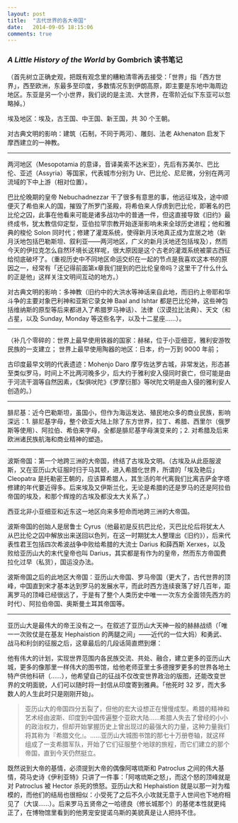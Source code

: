 ```yaml
---
layout: post
title:  "古代世界的各大帝国"
date:   2014-09-05 18:15:06
comments: true
---
```


### _A Little History of the World_ by Gombrich 读书笔记

（首先树立正确史观，把既有观念里的糟粕清零再去接受：「世界」指「西方世界」，西至欧洲，东最多至印度，多数情况东到伊朗高原，即主要是东地中海周边地区。东亚是另一个小世界，我们说的是主流、大世界，在零阶近似下东亚可以忽略掉。）

埃及地区：埃及，古王国、中王国、新王国，共 30 个王朝。

对古典文明的影响：建筑（石制，不同于两河）、雕刻、法老 Akhenaton 启发下摩西建立的一神教。

---

两河地区（Mesopotamia 的意译，音译美索不达米亚），先后有苏美尔、巴比伦、亚述（Assyria）等国家，代表城市分别为 Ur、巴比伦、尼尼微，分别在两河流域的下中上游（相对位置）。

巴比伦晚期的皇帝 Nebuchadnezzar 干了很多有意思的事，他远征埃及，途中顺便灭了希伯来人的国，摧毁了所罗门圣殿，将希伯来人俘虏到巴比伦，即著名的巴比伦之囚，此事在他看来可能是诸多战功中的普通一件，但这直接导致《旧约》最终成书，犹太教信仰定型，亚伯拉罕宗教开始逐渐影响未来全球历史进程；他和雅典的梭伦 Solon 同时代；修建了灌溉系统，使得新月沃地真正成为宜居之地（新月沃地包括巴勒斯坦、叙利亚——两河地区，广义的新月沃地还包括埃及），然而今天的伊拉克怎么自然环境长这样呢，很大原因是这个古老的灌溉系统被蒙古西征给彻底破坏了。（重视历史中不同地区命运交织在一起的节点是我喜欢这本书的原因之一，经常有「还记得前面第x章我们提到的巴比伦皇帝吗？这里干了什么什么的正是他」这样关注文明间互动的地方。）

对古典文明的影响：多神教（旧约中的大洪水等神话来自此地，而旧约上帝耶和华斗争的主要对象巴利神和亚斯它录女神 Baal and Ishtar 都是巴比伦神，这些神包括维纳斯的原型等后来都进入了希腊罗马神话）、法律（汉谟拉比法典）、天文（和占星，以及 Sunday, Monday 等这些名字，以及十二星座……）。

---

（补几个零碎的：世界上最早使用铁器的国家：赫梯，位于小亚细亚，雅利安游牧民族的一支建立；
世界上最早使用陶器的地区：日本，约一万到 9000 年前；

古印度最早文明的代表遗迹：Mohenjo Daro 摩亨佐达罗古城，非常发达，形态甚至类似罗马，时间上不比两河晚多少，后大约于雅利安入侵同时衰亡，但可能是由于河流干涸等自然因素，《梨俱吠陀》《罗摩衍那》等吠陀文明是由入侵的雅利安人创造的。）

---

腓尼基：近今巴勒斯坦，虽国小，但作为海运发达、殖民地众多的商业民族，影响深远：1. 腓尼基字母，整个欧亚大陆上除了东方世界，拉丁、希腊、西里尔（俄罗斯等使用）、阿拉伯、希伯来字母，全都是腓尼基字母演变来的；2. 对希腊及后来欧洲诸民族航海和商业精神的塑造。

---

波斯帝国：第一个地跨三洲的大帝国，终结了古埃及文明。（古埃及从此臣服波斯，又在亚历山大征服时归于马其顿，进入希腊化世界，所谓的「埃及艳后」Cleopatra 是托勒密王朝的，应该算希腊人，其生活的年代离我们比离吉萨金字塔修建的年代要近得多。后来埃及又伊斯兰化，无论是希腊的还是罗马的还是阿拉伯帝国的埃及，和那个辉煌的古埃及都没太大关系了。）

西亚北非小亚细亚和近东这一地区向来多短命而地跨三洲的大帝国。

波斯帝国的创始人是居鲁士 Cyrus（他最初是反抗巴比伦，灭巴比伦后将犹太人从巴比伦之囚中解放出来送回以色列，在这一时期犹太人整理出《旧约》），后来代表性君王包括四次希波战争中败给希腊的大流士 Darius 和薛西斯 Xerxes，以及败给亚历山大的末代皇帝也叫 Darius，其实都是有作为的皇帝，然而东方帝国费拉化过早（私货），国运没办法。

波斯帝国之后的此地区大帝国：亚历山大帝国、罗马帝国（更大了，古代世界的顶峰，中国直到宋才基本达到罗马的发展水平，而此时西方连续衰落了好几百年，距离罗马的顶峰已经很远了，于是有了整个人类历史中唯一一次东方全面领先西方的时代）、阿拉伯帝国、奥斯曼土耳其帝国等。

---

亚历山大是最伟大的帝王没有之一。在叙述了亚历山大天神一般的赫赫战绩（「唯一一次败仗是在基友 Hephaistion 的两腿之间」——近代的一位大妈）和勇武、战马和利剑的征服之后，这章最后的几段话简直燃到爆：

他有伟大的计划，实现世界范围内各民族交流、共处、融合，建立更多的亚历山大城，更多的像那里一样伟大的图书馆，给他老师亚里士多德搜罗更多的世界各地土特产供他科研（……），他希望自己的征战不仅改变世界政治的版图，还能改变世界的文明面貌，人们可以随时将一封信从印度寄到雅典。「他死时 32 岁，而大多数人的人生此时只是刚刚开始」。

> 亚历山大的帝国四分五裂了，但他的宏大设想正在慢慢成型。希腊的精神和艺术经由波斯、印度到中国传遍整个亚欧大陆……希腊人失去了曾经的小小的政治权力，但却开始掌握历史上曾出现过的最强大的力量，这种力量我们将其称为『希腊文化』。……亚历山大城图书馆的那七十万册卷轴，就这样组成了一支希腊军队，开始了它们征服整个地球的旅程，而它们建立的那个帝国，直到今天仍然挺立。

既然说到大帝的基情，必须提到大帝的偶像阿喀琉斯和 Patroclus 之间的伟大基情，荷马史诗《伊利亚特》只讲了一件事：「阿喀琉斯之怒」，而这个怒的顶峰就是对 Patroclus 被 Hector 杀死的愤怒。亚历山大和 Hephaistion 就是以那一对为楷模的，而他们的结局也很相似：小受死了之后不久小攻就无意于人世间也下地府相见了（大误……）。后来罗马五贤帝之一哈德良（修长城那个）的基佬本性就更纯正了，在博物馆里看到的他男宠安提诺乌斯的美貌真是让人把持不住。